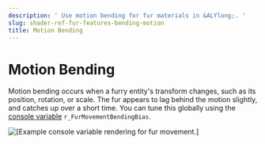 ```yaml
---
description: ' Use motion bending for fur materials in &ALYlong;. '
slug: shader-ref-fur-features-bending-motion
title: Motion Bending
---
```

# Motion Bending<a name="shader-ref-fur-features-bending-motion"></a>

Motion bending occurs when a furry entity's transform changes, such as its position, rotation, or scale\. The fur appears to lag behind the motion slightly, and catches up over a short time\. You can tune this globally using the [console variable](/docs/userguide/shaders/fur-consolevariables.md) `r_FurMovementBendingBias`\.

![\[Example console variable rendering for fur movement.\]](/images/userguide/shader-ref-fur-13.gif)